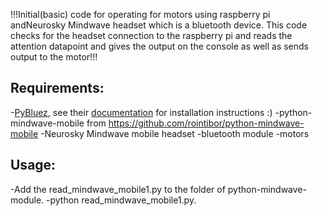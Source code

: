 !!!Initial(basic) code for operating for motors using raspberry pi andNeurosky Mindwave headset which is a 
   bluetooth device. This code checks for the headset connection to the raspberry pi and reads the attention 
   datapoint and gives the output on the console as well as sends output to the motor!!!

Requirements:
-----------------------------------------------------------------------------------------------------------------
-[PyBluez](http://code.google.com/p/pybluez/), 
 see their [documentation](http://code.google.com/p/pybluez/wiki/Documentation) for installation instructions :)
-python-mindwave-mobile from https://github.com/rointibor/python-mindwave-mobile
-Neurosky Mindwave mobile headset
-bluetooth module
-motors

Usage:
-----------------------------------------------------------------------------------------------------------------
-Add the read_mindwave_mobile1.py to the folder of python-mindwave-module.
-python read_mindwave_mobile1.py.
